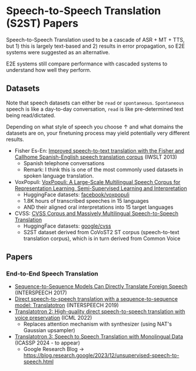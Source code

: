 # Speech-to-Speech Translation (S2ST) Papers

Speech-to-Speech Translation used to be a cascade of ASR + MT + TTS, but 1) this is largely text-based and 2) results in error propagation, so E2E systems were suggested as an alternative.

E2E systems still compare performance with cascaded systems to understand how well they perform.

## Datasets
Note that speech datasets can either be `read` or `spontaneous`. `Spontaneous` speech is like a day-to-day conversation, `read` is like pre-determined text being read/dictated.

Depending on what style of speech you choose &uarr; and what domains the datasets are on, your finetuning process may yield potentially very different results.

* Fisher Es-En: [Improved speech-to-text translation with the Fisher and Callhome Spanish-English speech translation corpus](https://aclanthology.org/2013.iwslt-papers.14/) (IWSLT 2013)
    * Spanish telephone conversations
    * Remark: I think this is one of the most commonly used datasets in spoken language translation.
* VoxPopuli: [VoxPopuli: A Large-Scale Multilingual Speech Corpus for Representation Learning, Semi-Supervised Learning and Interpretation](https://aclanthology.org/2021.acl-long.80/)
    * HuggingFace datasets: [facebook/voxpopuli](https://huggingface.co/datasets/facebook/voxpopuli)
    * 1.8K hours of transcribed speeches in 15 languages
    * AND their aligned oral interpretations into 15 target languages
* CVSS: [CVSS Corpus and Massively Multilingual Speech-to-Speech Translation](http://www.lrec-conf.org/proceedings/lrec2022/pdf/2022.lrec-1.720.pdf)
    * HuggingFace datasets: [google/cvss](https://huggingface.co/datasets/google/cvss)
    * S2ST dataset derived from CoVoST2 ST corpus (speech-to-text translation corpus), which is in turn derived from Common Voice
 
## Papers
### End-to-End Speech Translation
* [Sequence-to-Sequence Models Can Directly Translate Foreign Speech](https://arxiv.org/abs/1703.08581) (INTERSPEECH 2017)
* [Direct speech-to-speech translation with a sequence-to-sequence model: Translatotron](https://arxiv.org/abs/1904.06037) (INTERSPEECH 2019)
* [Translatotron 2: High-quality direct speech-to-speech translation with voice preservation](https://proceedings.mlr.press/v162/jia22b/jia22b.pdf) (ICML 2022)
    * Replaces attention mechanism with synthesizer (using NAT's Gaussian upsampler)
* [Translatotron 3: Speech to Speech Translation with Monolingual Data](https://arxiv.org/abs/2305.17547) (ICASSP 2024 - to appear)
    * Google Research Blog &rarr; https://blog.research.google/2023/12/unsupervised-speech-to-speech.html
